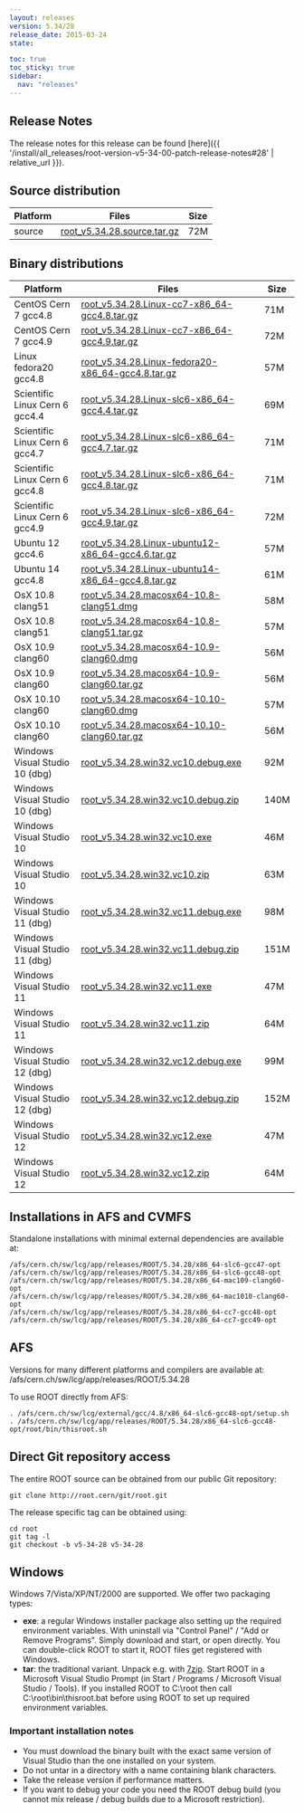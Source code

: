 ```yaml
---
layout: releases
version: 5.34/28
release_date: 2015-03-24
state:

toc: true
toc_sticky: true
sidebar:
  nav: "releases"
---
```



## Release Notes

The release notes for this release can be found [here]({{ '/install/all_releases/root-version-v5-34-00-patch-release-notes#28' | relative_url }}).

## Source distribution

| Platform       | Files | Size |
|-----------|-------|-----|
| source | [root_v5.34.28.source.tar.gz](https://root.cern/download/root_v5.34.28.source.tar.gz) |  72M |


## Binary distributions

| Platform       | Files | Size |
|-----------|-------|-----|
| CentOS Cern 7 gcc4.8 | [root_v5.34.28.Linux-cc7-x86_64-gcc4.8.tar.gz](https://root.cern/download/root_v5.34.28.Linux-cc7-x86_64-gcc4.8.tar.gz) |  71M |
| CentOS Cern 7 gcc4.9 | [root_v5.34.28.Linux-cc7-x86_64-gcc4.9.tar.gz](https://root.cern/download/root_v5.34.28.Linux-cc7-x86_64-gcc4.9.tar.gz) |  72M |
| Linux fedora20 gcc4.8 | [root_v5.34.28.Linux-fedora20-x86_64-gcc4.8.tar.gz](https://root.cern/download/root_v5.34.28.Linux-fedora20-x86_64-gcc4.8.tar.gz) |  57M |
| Scientific Linux Cern 6 gcc4.4 | [root_v5.34.28.Linux-slc6-x86_64-gcc4.4.tar.gz](https://root.cern/download/root_v5.34.28.Linux-slc6-x86_64-gcc4.4.tar.gz) |  69M |
| Scientific Linux Cern 6 gcc4.7 | [root_v5.34.28.Linux-slc6-x86_64-gcc4.7.tar.gz](https://root.cern/download/root_v5.34.28.Linux-slc6-x86_64-gcc4.7.tar.gz) |  71M |
| Scientific Linux Cern 6 gcc4.8 | [root_v5.34.28.Linux-slc6-x86_64-gcc4.8.tar.gz](https://root.cern/download/root_v5.34.28.Linux-slc6-x86_64-gcc4.8.tar.gz) |  71M |
| Scientific Linux Cern 6 gcc4.9 | [root_v5.34.28.Linux-slc6-x86_64-gcc4.9.tar.gz](https://root.cern/download/root_v5.34.28.Linux-slc6-x86_64-gcc4.9.tar.gz) |  72M |
| Ubuntu 12 gcc4.6 | [root_v5.34.28.Linux-ubuntu12-x86_64-gcc4.6.tar.gz](https://root.cern/download/root_v5.34.28.Linux-ubuntu12-x86_64-gcc4.6.tar.gz) |  57M |
| Ubuntu 14 gcc4.8 | [root_v5.34.28.Linux-ubuntu14-x86_64-gcc4.8.tar.gz](https://root.cern/download/root_v5.34.28.Linux-ubuntu14-x86_64-gcc4.8.tar.gz) |  61M |
| OsX 10.8 clang51 | [root_v5.34.28.macosx64-10.8-clang51.dmg](https://root.cern/download/root_v5.34.28.macosx64-10.8-clang51.dmg) |  58M |
| OsX 10.8 clang51 | [root_v5.34.28.macosx64-10.8-clang51.tar.gz](https://root.cern/download/root_v5.34.28.macosx64-10.8-clang51.tar.gz) |  57M |
| OsX 10.9 clang60 | [root_v5.34.28.macosx64-10.9-clang60.dmg](https://root.cern/download/root_v5.34.28.macosx64-10.9-clang60.dmg) |  56M |
| OsX 10.9 clang60 | [root_v5.34.28.macosx64-10.9-clang60.tar.gz](https://root.cern/download/root_v5.34.28.macosx64-10.9-clang60.tar.gz) |  56M |
| OsX 10.10 clang60 | [root_v5.34.28.macosx64-10.10-clang60.dmg](https://root.cern/download/root_v5.34.28.macosx64-10.10-clang60.dmg) |  57M |
| OsX 10.10 clang60 | [root_v5.34.28.macosx64-10.10-clang60.tar.gz](https://root.cern/download/root_v5.34.28.macosx64-10.10-clang60.tar.gz) |  56M |
| Windows Visual Studio 10 (dbg) | [root_v5.34.28.win32.vc10.debug.exe](https://root.cern/download/root_v5.34.28.win32.vc10.debug.exe) |  92M |
| Windows Visual Studio 10 (dbg) | [root_v5.34.28.win32.vc10.debug.zip](https://root.cern/download/root_v5.34.28.win32.vc10.debug.zip) | 140M |
| Windows Visual Studio 10 | [root_v5.34.28.win32.vc10.exe](https://root.cern/download/root_v5.34.28.win32.vc10.exe) |  46M |
| Windows Visual Studio 10 | [root_v5.34.28.win32.vc10.zip](https://root.cern/download/root_v5.34.28.win32.vc10.zip) |  63M |
| Windows Visual Studio 11 (dbg) | [root_v5.34.28.win32.vc11.debug.exe](https://root.cern/download/root_v5.34.28.win32.vc11.debug.exe) |  98M |
| Windows Visual Studio 11 (dbg) | [root_v5.34.28.win32.vc11.debug.zip](https://root.cern/download/root_v5.34.28.win32.vc11.debug.zip) | 151M |
| Windows Visual Studio 11 | [root_v5.34.28.win32.vc11.exe](https://root.cern/download/root_v5.34.28.win32.vc11.exe) |  47M |
| Windows Visual Studio 11 | [root_v5.34.28.win32.vc11.zip](https://root.cern/download/root_v5.34.28.win32.vc11.zip) |  64M |
| Windows Visual Studio 12 (dbg) | [root_v5.34.28.win32.vc12.debug.exe](https://root.cern/download/root_v5.34.28.win32.vc12.debug.exe) |  99M |
| Windows Visual Studio 12 (dbg) | [root_v5.34.28.win32.vc12.debug.zip](https://root.cern/download/root_v5.34.28.win32.vc12.debug.zip) | 152M |
| Windows Visual Studio 12 | [root_v5.34.28.win32.vc12.exe](https://root.cern/download/root_v5.34.28.win32.vc12.exe) |  47M |
| Windows Visual Studio 12 | [root_v5.34.28.win32.vc12.zip](https://root.cern/download/root_v5.34.28.win32.vc12.zip) |  64M |



## Installations in AFS and CVMFS
Standalone installations with minimal external dependencies are available at:
~~~
/afs/cern.ch/sw/lcg/app/releases/ROOT/5.34.28/x86_64-slc6-gcc47-opt
/afs/cern.ch/sw/lcg/app/releases/ROOT/5.34.28/x86_64-slc6-gcc48-opt
/afs/cern.ch/sw/lcg/app/releases/ROOT/5.34.28/x86_64-mac109-clang60-opt
/afs/cern.ch/sw/lcg/app/releases/ROOT/5.34.28/x86_64-mac1010-clang60-opt
/afs/cern.ch/sw/lcg/app/releases/ROOT/5.34.28/x86_64-cc7-gcc48-opt
/afs/cern.ch/sw/lcg/app/releases/ROOT/5.34.28/x86_64-cc7-gcc49-opt
~~~

## AFS
Versions for many different platforms and compilers are available at:
/afs/cern.ch/sw/lcg/app/releases/ROOT/5.34.28

To use ROOT directly from AFS:
~~~
. /afs/cern.ch/sw/lcg/external/gcc/4.8/x86_64-slc6-gcc48-opt/setup.sh
. /afs/cern.ch/sw/lcg/app/releases/ROOT/5.34.28/x86_64-slc6-gcc48-opt/root/bin/thisroot.sh
~~~

## Direct Git repository access
The entire ROOT source can be obtained from our public Git repository:

~~~
git clone http://root.cern/git/root.git
~~~
The release specific tag can be obtained using:
~~~
cd root
git tag -l
git checkout -b v5-34-28 v5-34-28
~~~

## Windows
Windows 7/Vista/XP/NT/2000 are supported. We offer two packaging types:

 * **exe**: a regular Windows installer package also setting up the required environment variables. With uninstall via "Control Panel" / "Add or Remove Programs". Simply download and start, or open directly. You can double-click ROOT to start it, ROOT files get registered with Windows.
 * **tar**: the traditional variant. Unpack e.g. with [7zip](https://www.7-zip.org). Start ROOT in a Microsoft Visual Studio Prompt (in Start / Programs / Microsoft Visual Studio / Tools). If you installed ROOT to C:\root then call C:\root\bin\thisroot.bat before using ROOT to set up required environment variables.

### Important installation notes
 * You must download the binary built with the exact same version of Visual Studio than the one installed on your system.
 * Do not untar in a directory with a name containing blank characters.
 * Take the release version if performance matters.
 * If you want to debug your code you need the ROOT debug build (you cannot mix release / debug builds due to a Microsoft restriction).